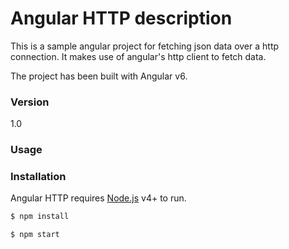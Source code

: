 # Angular HTTP description
This is a sample angular project for fetching json data over a http connection. It makes use of angular's http client to fetch data. 

The project has been built with Angular v6.

### Version
1.0

### Usage


### Installation

Angular HTTP requires [Node.js](https://nodejs.org/) v4+ to run.

```sh
$ npm install
```

```sh
$ npm start
```

